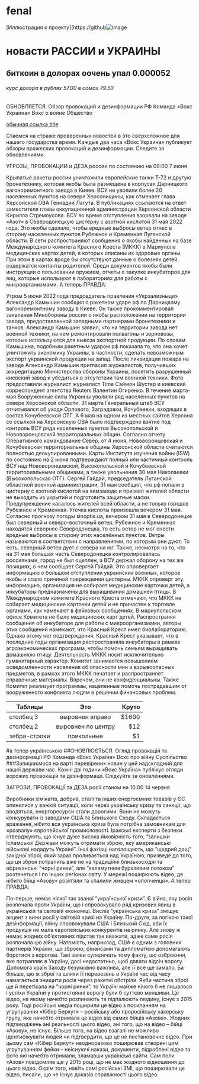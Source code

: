 # fenal
[Иллюстрация к проекту](https://github![image](https://user-images.githubusercontent.com/108581597/177028233-1a811e4d-db05-4848-a97a-0414985349f6.png)

# новасти РАССИИ и УКРАИНЫ 
## биткоин в долорах оочень упал 0.000052
###### курс долора в рублях 57.00 в сомах 79.50
ОБНОВЛЯЕТСЯ. Обзор провокаций и дезинформации РФ
Команда «Вокс Украина»
Вокс о войне
Общество

[обычная ссылка title](https://www.google.com "https://voxukraine.org/ru/obzor-provokatsyj-y-dezynformatsyy-rf/?gclid=CjwKCAjw2f-VBhAsEiwAO4lNeD-8ufddcGA-8oOrnKZKCCNTrtrA12Q6UX-hugMnexdBD6gMBOjG-RoCCXcQAvD_BwE")

Cтаемся на страже проверенных новостей в это сверхсложное для нашего государства время. Каждые два часа «Вокс Украина» публикует обзоры вражеских провокаций и дезинформации. Следите за обновлениями.

УГРОЗЫ, ПРОВОКАЦИИ и ДЕЗА россии по состоянию на 09:00 7 июня

Крылатые ракеты россии уничтожили европейские танки Т-72 и другую бронетехнику, которая якобы была размещена в корпусах Дарницкого вагоноремонтного завода в Киеве.
ВСУ не уволили более 20 населенных пунктов на севере Херсонищины, как отмечает глава Херсонской ОВА Геннадий Лагута. В публикациях ссылаются на ответ заместителя главы оккупационной администрации Херсонской области Кирилла Стремоусова.
ВСУ во время отступления взорвали на заводе «Азот» в Северодонецкую цистерну с азотной кислотой 31 мая 2022 года. Это якобы сделало, чтобы вредные выбросы ветер отнес в сторону населенных пунктов Рубежное и Кременная Луганской области.
В сети распространяют сообщения о якобы найденных на базе Международного комитета Красного Креста (МККК) в Мариуполе медицинских картах детей, в которых описаны их здоровые органы. При этом в картах вроде бы отсутствуют данные о болезнях детей, содержатся контакты родителей. Среди документов якобы были инструкции о пользовании оружием, отчеты о закупке инкубаторов для яиц, которые используют в лабораториях для работы с микроорганизмами.
А теперь ПРАВДА:

Утром 5 июня 2022 года председатель правления «Укрзализныци» Александр Камышин сообщил о ракетном ударе рф по Дарницкому вагоноремонтному заводу в Киеве. Он также прокомментировал заявления Минобороны россии о якобы расположении на территории завода, предоставленной западными партнерами бронетехники и танков. Александр Камышин заявил, что на территории завода нет военной техники, на нем ремонтировали полвагоны и зерновозы, которые используются для вывоза экспортной продукции. По словам Камышина, подобным ракетным ударом рф показала то, что она хочет уничтожить экономику Украины, в частности, сделать невозможным экспорт украинской продукции на запад. После ликвидации пожара на заводе Александр Камышин пригласил журналистов, получивших аккредитацию Министерства обороны Украины, посетить разрушенный киевский завод и убедиться в отсутствии там военной техники. Фото предоставили журналист журналист Time Саймон Шустер и киевский корреспондент агентства Reuters Валентин Огиренко.
В течение марта-мая Вооруженные силы Украины уволили ряд населенных пунктов на севере Херсонской области. 31 марта Генеральный штаб ВСУ отчитывался об уходе Орлового, Заградовки, Кочубеевки, входящих в состав Кочубеевской ОТГ. А 6 мая на одном из местных сайтов Херсона со ссылкой на Херсонскую ОВА было подтверждено взятие под контроль ВСУ ряда населенных пунктов Высокопольской и Нововоронцовской территориальных общин. Согласно отчету Оперативного командование Север, от 4 июня, Нововоронцовская и Кочубеевская территориальные общины Херсонской области считаются полностью деокупированными. Карты Института изучения войны (ISW) по состоянию на 2 июня подтверждают полный или частичный контроль ВСУ над Нововоронцовской, Высокопольской и Кочубеевской территориальными общинами, а также увольнения 30 мая Николаевки (Высокопольская ОТГ).
Сергей Гайдай, председатель Луганской областной военной администрации, 31 мая сообщил, что рф попали в цистерну с азотной кислотой на химзаводе и призвал жителей области не выходить из укрытий и подготовить защитные маски. Предупреждение касалось жителей всей области, а не только городов Рубежное и Кременная. Утечка кислоты произошла вечером 31 мая. Согласно прогнозу погоды sinoptiк.ua, вечером 31 мая в Северодонецке был северный и северо-восточный ветер. Рубежное и Кременная находятся севернее Северодонецка, то есть ветер не мог снести вредные выбросы в сторону этих населённых пунктов. Ветры называются в соответствии с направлениями, по которым они дуют. То есть, северный ветер дует с севера на юг. Также, несмотря на то, что на 31 мая большая часть Северодонецка контролировалась россиянами, город не был оцеплен, а ВСУ держал оборону на тех же позициях, о чем сообщает Сергей Гайдай. Это опровергает информацию о большом отступлении украинских военных, которое якобы и стало причиной повреждения цистерны.
МККК опроверг эту информацию, организация не собирает медицинские карточки детей, а инкубаторы предназначены для выращивания домашней птицы. В Международном комитете Красного Креста отмечают, что МККК не собирает медицинские карточки детей и не причастен к торговле органами, как намекают в фейковых сообщениях. В мариупольском офисе Комитета не было медицинских карт детей. Распространяя сообщения об инкубаторе для работы с микроорганизмами, авторы этих сообщений намекают, что Красный Крест имел биолабораторию. Однако этому нет подтверждения. Красный Крест указывает, что в последние годы организация распространяла инкубаторы в рамках агроэкономических программ, чтобы помочь семьям выращивать домашнюю птицу. Деятельность МККК носит исключительно гуманитарный характер. Комитет занимается повышением осведомленности населения об опасности мин и взрывоопасных предметов, в рамках этого МККК печатает и распространяет справочные материалы. Впрочем, они не конфиденциальны. Также Комитет реализует программы, нацеленные помочь пострадавшим от вооруженного конфликта людям в решении финансовых проблем.

| Таблицы       | Это                | Круто |
| ------------- |:------------------:| -----:|
| столбец 3     | выровнен вправо    | $1600 |
| столбец 2     | выровнен по центру |   $12 |
| зебра-строки  | прикольные         |    $1 |

#а тепер українською</dl>
##ОНОВЛЮЄТЬСЯ. Огляд провокацій та дезінформації РФ
Команда «Вокс Україна»
Вокс про війну
Суспільство
###Залишаємося на варті перевірених новин у цей надскладний для нашої держави час. Кожні дві години «Вокс Україна» публікує огляди ворожих провокацій та дезінформації. Слідкуйте за оновленнями.

ЗАГРОЗИ, ПРОВОКАЦІЇ та ДЕЗА росії станом на 10:00 14 червня

Виробники хімікатів, добрив, сталі та інших енергоємних товарів у ЄС опинилися у важкій ситуації, коли через українську кризу та санкції, що вводяться, енергоресурси стали дорогими. Вони не можуть конкурувати із заводами США та Близького Сходу. Складається враження, нібито вся українська криза була потрібна замовникам для «розвалу» європейської промисловості.
Іракські експерти з безпеки стверджують, що існує дуже висока ймовірність того, “залишки Ісламської Держави можуть отримати зброю, яку американські військові нададуть Україні”. Інші фахівці наголошують, що “щедрий дощ” західної зброї, який зараз проливається над Україною, призведе до того, що ця зброя потрапить вже не на традиційні близькосхідні та африканські “чорні ринки”, але “каламутним бурхливим потоком” розтечеться і по інших регіонах світу.
У мережі поширюють відео, де нібито бійці «Азову» розіп’яли та спалили живцем «ополченця».
А тепер ПРАВДА: 

По-перше, немає ніякої так званої “української кризи”. Є війна, яку росія розпочала проти України, що і спровокувало ряд кризових явищ в українській та світовій економіці. Вислів “українська криза” зміщує акцент з вини росії у світовій кризі на Україну. По-друге, за логікою такої дезінформації, війну спровокували США і Близький Схід, аби їх продукція не мала європейських конкурентів на ринку. Але знову ж немає жодних об’єктивних підстав так вважати, адже саме росія розпочала цю війну. Натомість, наприклад, США є одним з головних партнерів України, що зброєю, фінансами та дипломатією допомагають боротися з ворогом.
Такі заяви суперечать тому факту, що озброєння, яке потрапляє в Україну, досі недостатньо, щоб давати відсіч ворогу. Допомога країн Заходу безумовно важлива, але її все ще замало. Ба більше, цю ж зброї та шляхи її перевезень в Україні час від часу намагається знищити росія через ракетні обстріли. Якби частина зброї ще й перетікала на “чорні ринки”, то Україні майже нічого б не лишалося і успіхи України у протистоянні ворогу були б суттєво меншими.
Це відео, на якому начебто розпинають та підпалюють людину, існує з 2015 року. Тоді російські медіа поширили це відео з посиланням на угрупування «Кібер Беркут» – російську або проросійську хакерську групу, яка начебто отримала це відео від самих бійців «Азова». Жодних підтверджень ані реальності цього відео, ані того, що на відео – бійці «Азову», не існує. Більше того, на відео взагалі не можливо ідентифікувати людей чи підтвердити, що це не постановочне відео. При цьому сам «Кібер Беркут» неодноразово поширював створені цим угрупуванням фейки – неіснуючі накази, документи, підроблені відео та фото які начебто отримали, зламавши українські сайти. Сам полк «Азов» повідомляв ще у 2015 році, що не має жодного відношення до цього відео. Окрім того, навіть самі російські ЗМІ, що поширювали це відео, писали, що не існує доказів справжності цього відео.
